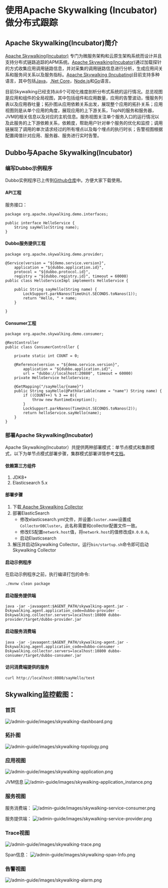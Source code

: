 # 使用Apache Skywalking (Incubator) 做分布式跟踪

## Apache Skywalking(Incubator)简介
[Apache Skywalking(Incubator)](https://github.com/apache/incubator-skywalking) 专门为微服务架构和云原生架构系统而设计并且支持分布式链路追踪的APM系统。[Apache Skywalking(Incubator)](https://github.com/apache/incubator-skywalking)通过加载探针的方式收集应用调用链路信息，并对采集的调用链路信息进行分析，生成应用间关系和服务间关系以及服务指标。[Apache Skywalking (Incubating)](https://github.com/apache/incubator-skywalking)目前支持多种语言，其中包括[Java](https://github.com/apache/incubator-skywalking)，[.Net Core](https://github.com/OpenSkywalking/skywalking-netcore)，[Node.js](https://github.com/OpenSkywalking/skywalking-nodejs)和[Go](https://github.com/OpenSkywalking/skywalking-go)语言。

目前Skywalking已经支持从6个可视化维度剖析分布式系统的运行情况。总览视图是应用和组件的全局视图，其中包括组件和应用数量，应用的告警波动，慢服务列表以及应用吞吐量；拓扑图从应用依赖关系出发，展现整个应用的拓扑关系；应用视图则是从单个应用的角度，展现应用的上下游关系，TopN的服务和服务器，JVM的相关信息以及对应的主机信息。服务视图关注单个服务入口的运行情况以及此服务的上下游依赖关系，依赖度，帮助用户针对单个服务的优化和监控；调用链展现了调用的单次请求经过的所有埋点以及每个埋点的执行时长；告警视图根据配置阈值针对应用、服务器、服务进行实时告警。

## Dubbo与Apache Skywalking(Incubator)
### 编写Dubbo示例程序
Dubbo实例程序已上传到[Github仓库](https://github.com/SkywalkingTest/dubbo-trace-example)中。方便大家下载使用。
#### API工程
服务接口：

```
package org.apache.skywalking.demo.interfaces;

public interface HelloService {
	String sayHello(String name);
}
```

#### Dubbo服务提供工程

```
package org.apache.skywalking.demo.provider;

@Service(version = "${demo.service.version}",
	application = "${dubbo.application.id}",
	protocol = "${dubbo.protocol.id}",
	registry = "${dubbo.registry.id}", timeout = 60000)
public class HelloServiceImpl implements HelloService {

	public String sayHello(String name) {
		LockSupport.parkNanos(TimeUnit.SECONDS.toNanos(1));
		return "Hello, " + name;
	}

}
```

#### Consumer工程

```
package org.apache.skywalking.demo.consumer;

@RestController
public class ConsumerController {

	private static int COUNT = 0;

	@Reference(version = "${demo.service.version}",
		application = "${dubbo.application.id}",
		url = "dubbo://localhost:20880", timeout = 60000)
	private HelloService helloService;

	@GetMapping("/sayHello/{name}")
	public String sayHello(@PathVariable(name = "name") String name) {
		if ((COUNT++) % 3 == 0){
			throw new RuntimeException();
		}
		LockSupport.parkNanos(TimeUnit.SECONDS.toNanos(2));
		return helloService.sayHello(name);
	}
}
```

### 部署Apache Skywalking(Incubator)
Apache Skywalking(Incubator）共提供两种部署模式：单节点模式和集群模式，以下为单节点模式部署步骤，集群模式部署详情参考[文档](https://github.com/apache/incubator-skywalking/blob/master/docs/cn/Deploy-backend-in-cluster-mode-CN.md)。
#### 依赖第三方组件
1. JDK8+
2. Elasticsearch 5.x
#### 部署步骤
1. 下载[ Apache Skywalking Collector](http://skywalking.apache.org/downloads/)
2. 部署ElasticSearch
	* 修改elasticsearch.yml文件，并设置`cluster.name`设置成`CollectorDBCluster`。此名称需要和collector配置文件一致。
	 * 修改ES配置`network.host`值，将`network.host`的值修改成`0.0.0.0`。
	* 启动Elasticsearch
3. 解压并启动Skywalking Collector。运行`bin/startup.sh`命令即可启动Skywalking Collector
#### 启动示例程序
在启动示例程序之前，执行编译打包的命令:

```
./mvnw clean package
```

#### 启动服务提供端

```
java -jar -javaagent:$AGENT_PATH/skywalking-agent.jar -Dskywalking.agent.application_code=dubbo-provider -Dskywalking.collector.servers=localhost:10800 dubbo-provider/target/dubbo-provider.jar
```

#### 启动服务消费端

```
java -jar -javaagent:$AGENT_PATH/skywalking-agent.jar -Dskywalking.agent.application_code=dubbo-consumer -Dskywalking.collector.servers=localhost:10800 dubbo-consumer/target/dubbo-consumer.jar 
```

#### 访问消费端提供的服务

```
curl http://localhost:8080/sayHello/test
```

## Skywalking监控截图：

### 首页
![/admin-guide/images/skywalking-dashboard.png](../sources/images/skywalking-dashboard.png)

### 拓扑图
![/admin-guide/images/skywalking-topology.png](../sources/images/skywalking-topology.png)

### 应用视图
![/admin-guide/images/skywalking-application.png](../sources/images/skywalking-application.png)

JVM信息
![/admin-guide/images/skywalking-application_instance.png](../sources/images/skywalking-application_instance.png)

###  服务视图

服务消费端：
![/admin-guide/images/skywalking-service-consumer.png](../sources/images/skywalking-service-consumer.png)

服务提供端：
![/admin-guide/images/skywalking-service-provider.png](../sources/images/skywalking-service-provider.png)

### Trace视图
![/admin-guide/images/skywalking-trace.png](../sources/images/skywalking-trace.png)

Span信息：
![/admin-guide/images/skywalking-span-Info.png](../sources/images/skywalking-span-Info.png)

### 告警视图
![/admin-guide/images/skywalking-alarm.png](../sources/images/skywalking-alarm.png)